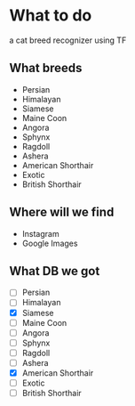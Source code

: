 
# What to do

a cat breed recognizer using TF

## What breeds

* Persian
* Himalayan
* Siamese
* Maine Coon
* Angora
* Sphynx
* Ragdoll
* Ashera
* American Shorthair
* Exotic
* British Shorthair

## Where will we find

* Instagram
* Google Images


## What DB we got

- [ ] Persian
- [ ] Himalayan
- [x] Siamese
- [ ] Maine Coon
- [ ] Angora
- [ ] Sphynx
- [ ] Ragdoll
- [ ] Ashera
- [x] American Shorthair
- [ ] Exotic
- [ ] British Shorthair
